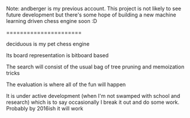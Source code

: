Note: andberger is my previous account. This project is not likely to see future development but there's some hope of building a new machine learning driven chess engine soon :D

======================

deciduous is my pet chess engine 

Its board representation is bitboard based 

The search will consist of the usual bag of tree pruning and memoization tricks

The evaluation is where all of the fun will happen  

It is under active development (when I'm not swamped with school and research) which is to say occasionally I break it out and do some work. Probably by 2016ish it will work 
